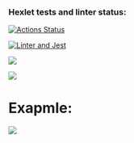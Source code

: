 ### Hexlet tests and linter status:
[![Actions Status](https://github.com/use-lie-die/frontend-project-46/workflows/hexlet-check/badge.svg)](https://github.com/use-lie-die/frontend-project-46/actions)

[![Linter and Jest](https://github.com/use-lie-die/frontend-project-46/actions/workflows/tests.yml/badge.svg)](https://github.com/use-lie-die/frontend-project-46/actions/workflows/tests.yml)

<a href="https://codeclimate.com/github/use-lie-die/frontend-project-46/maintainability"><img src="https://api.codeclimate.com/v1/badges/d73330df7e351f8dde9e/maintainability" /></a>

<a href="https://codeclimate.com/github/use-lie-die/frontend-project-46/test_coverage"><img src="https://api.codeclimate.com/v1/badges/d73330df7e351f8dde9e/test_coverage" /></a>
<h1>Exapmle:</h1>
<a href="https://asciinema.org/a/NkgWzidvEZJ06DwPgImo5O0JD" target="_blank"><img src="https://asciinema.org/a/NkgWzidvEZJ06DwPgImo5O0JD.svg" /></a>